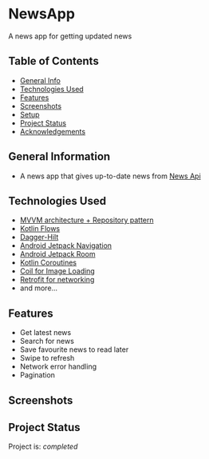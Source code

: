 # NewsApp
A news app for getting updated news

## Table of Contents
* [General Info](#general-information)
* [Technologies Used](#technologies-used)
* [Features](#features)
* [Screenshots](#screenshots)
* [Setup](#setup)
* [Project Status](#project-status)
* [Acknowledgements](#acknowledgements)

<!-- * [License](#license) -->

## General Information
- A news app that gives up-to-date news from [News Api](https://newsapi.org/)
## Technologies Used
- [MVVM architecture + Repository pattern](https://developer.android.com/codelabs/basic-android-kotlin-training-repository-pattern#0)
- [Kotlin Flows](https://developer.android.com/kotlin/flow)
- [Dagger-Hilt](https://developer.android.com/training/dependency-injection/hilt-android)
- [Android Jetpack Navigation](https://developer.android.com/guide/navigation)
- [Android Jetpack Room](https://developer.android.com/training/data-storage/room)
- [Kotlin Coroutines](https://developer.android.com/kotlin/coroutines)
- [Coil for Image Loading](https://coil-kt.github.io/coil/)
- [Retrofit for networking](https://square.github.io/retrofit/)
- and more...


## Features
- Get latest news
- Search for news
- Save favourite news to read later
- Swipe to refresh
- Network error handling
- Pagination

## Screenshots


## Project Status
Project is: _completed_ 
